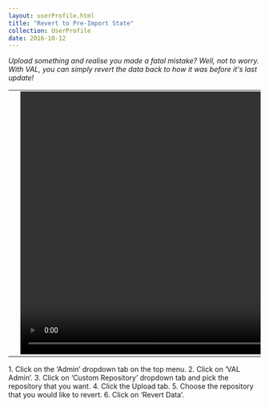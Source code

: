 ```yaml
---
layout: userProfile.html
title: "Revert to Pre-Import State"
collection: UserProfile
date: 2016-10-12
---
```

_Upload something and realise you made a fatal mistake? Well, not to worry. With VAL, you can simply revert the data back to how it was before it's last update!_

<table>
<tr>
<td width="50px"></td>
<td width="700px">
<video width="700" height="525" controls>
	<source src="/assets/video/UserProfile/How_to_revert_repository_to_preimport_state.mp4" type="video/mp4">
	Your browser does not support the	 video tag.
</video>
</td>
<td width="50px"></td>
</tr>
</table>
1.	Click on the ‘Admin’ dropdown tab on the top menu.
2.	Click on ‘VAL Admin’.
3.	Click on ‘Custom Repository’ dropdown tab and pick the repository that you want.
4.	Click the Upload tab.
5.	Choose the repository that you would like to revert.
6.	Click on ‘Revert Data’.
